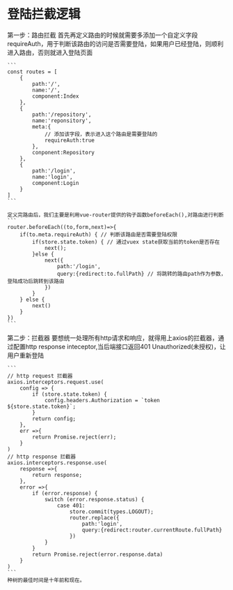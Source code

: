# 登陆拦截逻辑 
第一步：路由拦截
    首先再定义路由的时候就需要多添加一个自定义字段requireAuth，用于判断该路由的访问是否需要登陆，如果用户已经登陆，则顺利进入路由，否则就进入登陆页面
    
    ```
    const routes = [
        {
            path:'/',
            name:'/',
            component:Index
        },
        {
            path:'/repository',
            name:'reponsitory',
            meta:{
                // 添加该字段，表示进入这个路由是需要登陆的
                requireAuth:true
            },
            conponent:Repository
        },
        {
            path:'/login',
            name:'login',
            component:Login
        }
    ]
    ```

    定义完路由后，我们主要是利用vue-router提供的钩子函数beforeEach(),对路由进行判断
    ```
    router.beforeEach((to,form,next)=>{
        if(to.meta.requireAuth) { // 判断该路由是否需要登陆权限
            if(store.state.token) { // 通过vuex state获取当前的token是否存在
                next();
            }else {
                next({
                    path:'/login',
                    query:{redirect:to.fullPath} // 将跳转的路由path作为参数，登陆成功后跳转到该路由
                })
            }
        } else {
            next()
        }
    })
    ```

第二步：拦截器
    要想统一处理所有http请求和响应，就得用上axios的拦截器，通过配置http response inteceptor,当后端接口返回401 Unauthorized(未授权)，让用户重新登陆
    
    ```
    // http request 拦截器
    axios.interceptors.request.use(
        config => {
            if (store.state.token) {
                config.headers.Authorization = `token ${store.state.token}`;
            }
            return config;
        },
        err =>{
            return Promise.reject(err);
        }
    )
    // http response 拦截器
    axios.interceptors.response.use(
        response =>{
            return response;
        },
        error =>{
            if (error.response) {
                switch (error.response.status) {
                    case 401:
                        store.commit(types.LOGOUT);
                        router.replace({
                            path:'login',
                            query:{redirect:router.currentRoute.fullPath}
                        })
                }
            }
            return Promise.reject(error.response.data)
        }
    )
    ```
    种树的最佳时间是十年前和现在。